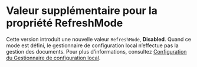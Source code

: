 # <a name="additional-value-for-refreshmode-property"></a>Valeur supplémentaire pour la propriété RefreshMode

Cette version introduit une nouvelle valeur `RefreshMode`, **Disabled**. Quand ce mode est défini, le gestionnaire de configuration local n’effectue pas la gestion des documents. Pour plus d’informations, consultez [Configuration du Gestionnaire de configuration local](https://msdn.microsoft.com/powershell/dsc/metaconfig).
